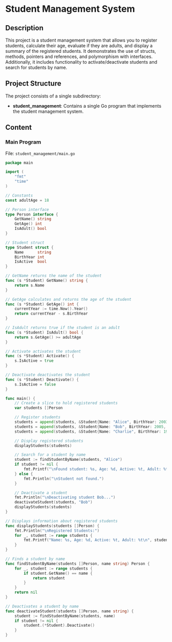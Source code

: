 # Student Management System

## Description

This project is a student management system that allows you to register students, calculate their age, evaluate if they are adults, and display a summary of the registered students. It demonstrates the use of structs, methods, pointers and references, and polymorphism with interfaces. Additionally, it includes functionality to activate/deactivate students and search for students by name.

## Project Structure

The project consists of a single subdirectory:

- **student_management**: Contains a single Go program that implements the student management system.

## Content

### Main Program
File: `student_management/main.go`

```go
package main

import (
    "fmt"
    "time"
)

// Constants
const adultAge = 18

// Person interface
type Person interface {
    GetName() string
    GetAge() int
    IsAdult() bool
}

// Student struct
type Student struct {
    Name      string
    BirthYear int
    IsActive  bool
}

// GetName returns the name of the student
func (s *Student) GetName() string {
    return s.Name
}

// GetAge calculates and returns the age of the student
func (s *Student) GetAge() int {
    currentYear := time.Now().Year()
    return currentYear - s.BirthYear
}

// IsAdult returns true if the student is an adult
func (s *Student) IsAdult() bool {
    return s.GetAge() >= adultAge
}

// Activate activates the student
func (s *Student) Activate() {
    s.IsActive = true
}

// Deactivate deactivates the student
func (s *Student) Deactivate() {
    s.IsActive = false
}

func main() {
    // Create a slice to hold registered students
    var students []Person

    // Register students
    students = append(students, &Student{Name: "Alice", BirthYear: 2003, IsActive: true})
    students = append(students, &Student{Name: "Bob", BirthYear: 2005, IsActive: true})
    students = append(students, &Student{Name: "Charlie", BirthYear: 1999, IsActive: false})

    // Display registered students
    displayStudents(students)

    // Search for a student by name
    student := findStudentByName(students, "Alice")
    if student != nil {
        fmt.Printf("\nFound student: %s, Age: %d, Active: %t, Adult: %t\n", student.GetName(), student.GetAge(), student.(*Student).IsActive, student.IsAdult())
    } else {
        fmt.Println("\nStudent not found.")
    }

    // Deactivate a student
    fmt.Println("\nDeactivating student Bob...")
    deactivateStudent(students, "Bob")
    displayStudents(students)
}

// Displays information about registered students
func displayStudents(students []Person) {
    fmt.Println("\nRegistered Students:")
    for _, student := range students {
        fmt.Printf("Name: %s, Age: %d, Active: %t, Adult: %t\n", student.GetName(), student.GetAge(), student.(*Student).IsActive, student.IsAdult())
    }
}

// Finds a student by name
func findStudentByName(students []Person, name string) Person {
    for _, student := range students {
        if student.GetName() == name {
            return student
        }
    }
    return nil
}

// Deactivates a student by name
func deactivateStudent(students []Person, name string) {
    student := findStudentByName(students, name)
    if student != nil {
        student.(*Student).Deactivate()
    }
}

